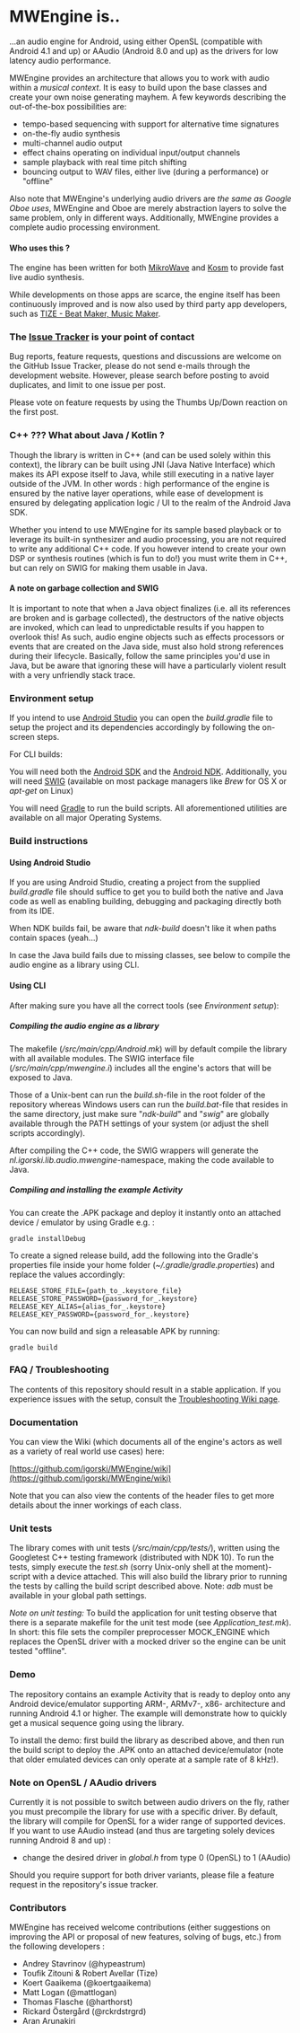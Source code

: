 MWEngine is..
=============

...an audio engine for Android, using either OpenSL (compatible with Android 4.1 and up) or AAudio
(Android 8.0 and up) as the drivers for low latency audio performance.

MWEngine provides an architecture that allows you to work with audio within a _musical context_. It is easy to
build upon the base classes and create your own noise generating mayhem. A few keywords describing the
out-of-the-box possibilities are:

 * tempo-based sequencing with support for alternative time signatures
 * on-the-fly audio synthesis
 * multi-channel audio output
 * effect chains operating on individual input/output channels
 * sample playback with real time pitch shifting
 * bouncing output to WAV files, either live (during a performance) or "offline"

Also note that MWEngine's underlying audio drivers are _the same as Google Oboe uses_, MWEngine and
Oboe are merely abstraction layers to solve the same problem, only in different ways. Additionally, MWEngine provides a complete audio processing environment.

#### Who uses this ?

The engine has been written for both [MikroWave](https://play.google.com/store/apps/details?id=nl.igorski.mikrowave.free&hl=en) and
[Kosm](https://play.google.com/store/apps/details?id=nl.igorski.kosm&hl=en) to provide fast live audio synthesis.

While developments on those apps are scarce, the engine itself has been continuously improved and is now also
used by third party app developers, such as [TIZE - Beat Maker, Music Maker](https://play.google.com/store/apps/details?id=com.tizemusic.tize).

### The [Issue Tracker](https://github.com/igorski/MWEngine/issues?q=is%3Aissue+is%3Aopen+sort%3Aupdated-desc) is your point of contact

Bug reports, feature requests, questions and discussions are welcome on the GitHub Issue Tracker, please do not send e-mails through the development website. However, please search before posting to avoid duplicates, and limit to one issue per post.

Please vote on feature requests by using the Thumbs Up/Down reaction on the first post.

### C++ ??? What about Java / Kotlin ?

Though the library is written in C++ (and can be used solely within this context), the library can be built using JNI
(Java Native Interface) which makes its API expose itself to Java, while still executing in a native layer outside of
the JVM. In other words : high performance of the engine is ensured by the native layer operations, while
ease of development is ensured by delegating application logic / UI to the realm of the Android Java SDK.

Whether you intend to use MWEngine for its sample based playback or to leverage its built-in synthesizer and
audio processing, you are not required to write any additional C++ code. If you however intend to create your own
DSP or synthesis routines (which is fun to do!) you must write them in C++, but can rely on SWIG for making them usable in Java.

#### A note on garbage collection and SWIG

It is important to note that when a Java object finalizes (i.e. all its references are broken and is garbage collected), the
destructors of the native objects are invoked, which can lead to unpredictable results if you happen to overlook this!
As such, audio engine objects such as effects processors or events that are created on the Java side, must also hold
strong references during their lifecycle. Basically, follow the same principles you'd use in Java, but be
aware that ignoring these will have a particularly violent result with a very unfriendly stack trace.

### Environment setup

If you intend to use [Android Studio](https://developer.android.com/studio/) you can open the
_build.gradle_ file to setup the project and its dependencies accordingly by following the on-screen
steps.

For CLI builds:

You will need both the [Android SDK](https://developer.android.com/studio/index.html) and the [Android NDK](https://developer.android.com/ndk/downloads/index.html).
Additionally, you will need [SWIG](http://www.swig.org) (available on most package managers like _Brew_ for OS X or _apt-get_ on Linux)

You will need [Gradle](https://gradle.org) to run the build scripts. All aforementioned utilities are available on all major Operating Systems.

### Build instructions

#### Using Android Studio

If you are using Android Studio, creating a project from the supplied _build.gradle_ file should
suffice to get you to build both the native and Java code as well as enabling building, debugging and
packaging directly both from its IDE.

When NDK builds fail, be aware that _ndk-build_ doesn't like it when paths contain spaces (yeah...)

In case the Java build fails due to missing classes, see below to compile the
audio engine as a library using CLI.

#### Using CLI

After making sure you have all the correct tools (see _Environment setup_):

##### Compiling the audio engine as a library

The makefile (_/src/main/cpp/Android.mk_) will by default compile the library with all available modules. The SWIG interface file
(_/src/main/cpp/mwengine.i_) includes all the engine's actors that will be exposed to Java.

Those of a Unix-bent can run the _build.sh_-file in the root folder of the repository whereas Windows users can run the
_build.bat_-file that resides in the same directory, just make sure "_ndk-build_" and "_swig_" are globally available
through the PATH settings of your system (or adjust the shell scripts accordingly).

After compiling the C++ code, the SWIG wrappers will generate the _nl.igorski.lib.audio.mwengine_-namespace, making the code available to Java.

##### Compiling and installing the example Activity

You can create the .APK package and deploy it instantly onto an attached device / emulator by using Gradle e.g. :

    gradle installDebug

To create a signed release build, add the following into the Gradle's properties file inside your
home folder (_~/.gradle/gradle.properties_) and replace the values accordingly:

    RELEASE_STORE_FILE={path_to_.keystore_file}
    RELEASE_STORE_PASSWORD={password_for_.keystore}
    RELEASE_KEY_ALIAS={alias_for_.keystore}
    RELEASE_KEY_PASSWORD={password_for_.keystore}

You can now build and sign a releasable APK by running:

    gradle build

### FAQ / Troubleshooting

The contents of this repository should result in a stable application. If you experience issues with
the setup, consult the [Troubleshooting Wiki page](https://github.com/igorski/MWEngine/wiki/Troubleshooting-MWEngine).

### Documentation

You can view the Wiki (which documents all of the engine's actors as well as a variety of real world
use cases) here:

[https://github.com/igorski/MWEngine/wiki](https://github.com/igorski/MWEngine/wiki)

Note that you can also view the contents of the header files to get more details about the inner
workings of each class.

### Unit tests

The library comes with unit tests (_/src/main/cpp/tests/_), written using the Googletest C++ testing framework (distributed with NDK 10).
To run the tests, simply execute the _test.sh_ (sorry Unix-only shell at the moment)-script with a device attached.
This will also build the library prior to running the tests by calling the build script described above.
Note: _adb_ must be available in your global path settings.

*Note on unit testing:* To build the application for unit testing observe that there is a separate makefile for the
unit test mode (see _Application_test.mk_). In short: this file sets the compiler preprocesser MOCK_ENGINE which
replaces the OpenSL driver with a mocked driver so the engine can be unit tested "offline".

### Demo

The repository contains an example Activity that is ready to deploy onto any Android device/emulator supporting ARM-, ARMv7-,
x86- architecture and running Android 4.1 or higher. The example will demonstrate how to quickly get a musical
sequence going using the library.

To install the demo: first build the library as described above, and then run the build script to deploy the .APK onto an
attached device/emulator (note that older emulated devices can only operate at a sample rate of 8 kHz!).

### Note on OpenSL / AAudio drivers

Currently it is not possible to switch between audio drivers on the fly, rather you must precompile
the library for use with a specific driver. By default, the library will compile for OpenSL for a
wider range of supported devices. If you want to use AAudio instead (and thus are targeting solely
devices running Android 8 and up) :

 * change the desired driver in _global.h_ from type 0 (OpenSL) to 1 (AAudio)

Should you require support for both driver variants, please file a feature request in the repository's issue tracker.

### Contributors

MWEngine has received welcome contributions (either suggestions on improving the API or proposal of new features,
solving of bugs, etc.) from the following developers :

 * Andrey Stavrinov (@hypeastrum)
 * Toufik Zitouni & Robert Avellar (Tize)
 * Koert Gaaikema (@koertgaaikema)
 * Matt Logan (@mattlogan)
 * Thomas Flasche (@harthorst)
 * Rickard Östergård (@rckrdstrgrd)
 * Aran Arunakiri
